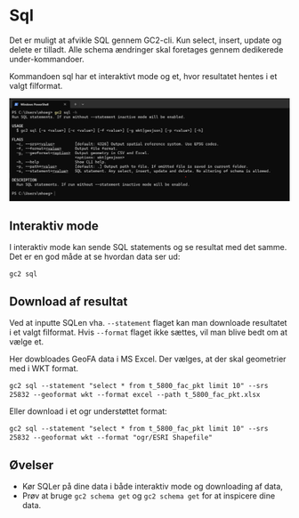 # Sql

Det er muligt at afvikle SQL gennem GC2-cli. Kun select, insert, update og delete er tilladt. Alle schema ændringer skal foretages gennem dedikerede under-kommandoer.

Kommandoen sql har et interaktivt mode og et, hvor resultatet hentes i et valgt filformat.

![gc2 --help](../assets/terminal6.png)


## Interaktiv mode

I interaktiv mode kan sende SQL statements og se resultat med det samme. Det er en god måde at se hvordan data ser ud:

```shell
gc2 sql
```

## Download af resultat

Ved at inputte SQLen vha. `--statement` flaget kan man downloade resultatet i et valgt filformat. Hvis `--format` flaget ikke sættes, vil man blive bedt om at vælge et.

Her dowbloades GeoFA data i MS Excel. Der vælges, at der skal geometrier med i WKT format.

```shell
gc2 sql --statement "select * from t_5800_fac_pkt limit 10" --srs 25832 --geoformat wkt --format excel --path t_5800_fac_pkt.xlsx
```

Eller download i et ogr understøttet format:

```shell
gc2 sql --statement "select * from t_5800_fac_pkt limit 10" --srs 25832 --geoformat wkt --format "ogr/ESRI Shapefile"
```

## Øvelser
- Kør SQLer på dine data i både interaktiv mode og downloading af data,
- Prøv at bruge `gc2 schema get` og `gc2 schema get` for at inspicere dine data. 
